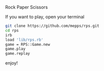 Rock Paper Scissors

If you want to play, open your terminal

```bash
git clone https://github.com/mepps/rps.git
cd rps
irb
load 'lib/rps.rb'
game = RPS::Game.new
game.play
game.replay
```

enjoy!
